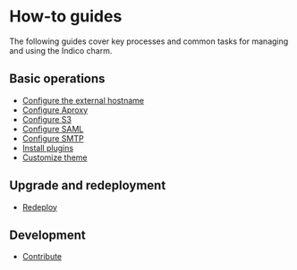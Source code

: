 # How-to guides

The following guides cover key processes and common tasks for managing
and using the Indico charm.


## Basic operations
* [Configure the external hostname]
* [Configure Aproxy]
* [Configure S3]
* [Configure SAML]
* [Configure SMTP]
* [Install plugins]
* [Customize theme]

## Upgrade and redeployment 
* [Redeploy]

## Development
* [Contribute]

<!--Links-->

[Configure the external hostname]: configure-the-external-hostname.md
[Configure Aproxy]: configure-a-proxy.md
[Configure S3]: configure-s3.md
[Configure SAML]: configure-saml.md
[Configure SMTP]: configure-smtp.md
[Install plugins]: install-plugins.md
[Customize theme]: customize-theme.md
[Redeploy]: redeploy.md
[Contribute]: contribute.md